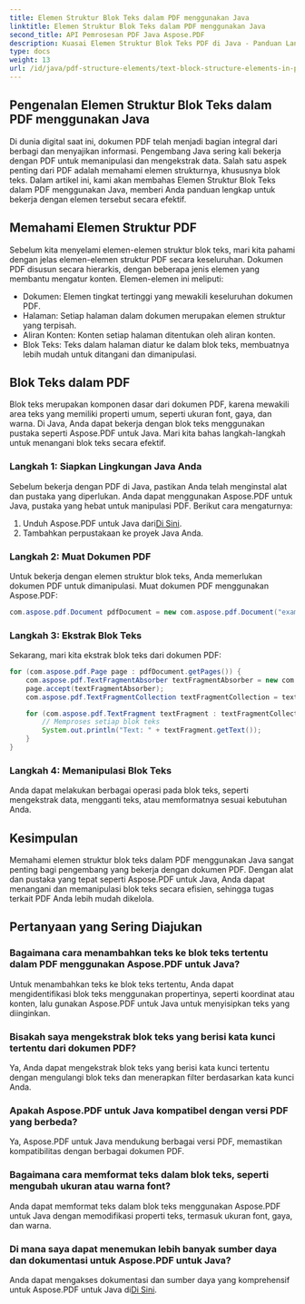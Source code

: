 ```yaml
---
title: Elemen Struktur Blok Teks dalam PDF menggunakan Java
linktitle: Elemen Struktur Blok Teks dalam PDF menggunakan Java
second_title: API Pemrosesan PDF Java Aspose.PDF
description: Kuasai Elemen Struktur Blok Teks PDF di Java - Panduan Langkah demi Langkah menggunakan Aspose.PDF untuk Java.
type: docs
weight: 13
url: /id/java/pdf-structure-elements/text-block-structure-elements-in-pdf-using-java/
---
```


## Pengenalan Elemen Struktur Blok Teks dalam PDF menggunakan Java

Di dunia digital saat ini, dokumen PDF telah menjadi bagian integral dari berbagi dan menyajikan informasi. Pengembang Java sering kali bekerja dengan PDF untuk memanipulasi dan mengekstrak data. Salah satu aspek penting dari PDF adalah memahami elemen strukturnya, khususnya blok teks. Dalam artikel ini, kami akan membahas Elemen Struktur Blok Teks dalam PDF menggunakan Java, memberi Anda panduan lengkap untuk bekerja dengan elemen tersebut secara efektif.

## Memahami Elemen Struktur PDF

Sebelum kita menyelami elemen-elemen struktur blok teks, mari kita pahami dengan jelas elemen-elemen struktur PDF secara keseluruhan. Dokumen PDF disusun secara hierarkis, dengan beberapa jenis elemen yang membantu mengatur konten. Elemen-elemen ini meliputi:

- Dokumen: Elemen tingkat tertinggi yang mewakili keseluruhan dokumen PDF.
- Halaman: Setiap halaman dalam dokumen merupakan elemen struktur yang terpisah.
- Aliran Konten: Konten setiap halaman ditentukan oleh aliran konten.
- Blok Teks: Teks dalam halaman diatur ke dalam blok teks, membuatnya lebih mudah untuk ditangani dan dimanipulasi.

## Blok Teks dalam PDF

Blok teks merupakan komponen dasar dari dokumen PDF, karena mewakili area teks yang memiliki properti umum, seperti ukuran font, gaya, dan warna. Di Java, Anda dapat bekerja dengan blok teks menggunakan pustaka seperti Aspose.PDF untuk Java. Mari kita bahas langkah-langkah untuk menangani blok teks secara efektif.

### Langkah 1: Siapkan Lingkungan Java Anda

Sebelum bekerja dengan PDF di Java, pastikan Anda telah menginstal alat dan pustaka yang diperlukan. Anda dapat menggunakan Aspose.PDF untuk Java, pustaka yang hebat untuk manipulasi PDF. Berikut cara mengaturnya:

1.  Unduh Aspose.PDF untuk Java dari[Di Sini](https://releases.aspose.com/pdf/java/).
2. Tambahkan perpustakaan ke proyek Java Anda.

### Langkah 2: Muat Dokumen PDF

Untuk bekerja dengan elemen struktur blok teks, Anda memerlukan dokumen PDF untuk dimanipulasi. Muat dokumen PDF menggunakan Aspose.PDF:

```java
com.aspose.pdf.Document pdfDocument = new com.aspose.pdf.Document("example.pdf");
```

### Langkah 3: Ekstrak Blok Teks

Sekarang, mari kita ekstrak blok teks dari dokumen PDF:

```java
for (com.aspose.pdf.Page page : pdfDocument.getPages()) {
    com.aspose.pdf.TextFragmentAbsorber textFragmentAbsorber = new com.aspose.pdf.TextFragmentAbsorber();
    page.accept(textFragmentAbsorber);
    com.aspose.pdf.TextFragmentCollection textFragmentCollection = textFragmentAbsorber.getTextFragments();

    for (com.aspose.pdf.TextFragment textFragment : textFragmentCollection) {
        // Memproses setiap blok teks
        System.out.println("Text: " + textFragment.getText());
    }
}
```

### Langkah 4: Memanipulasi Blok Teks

Anda dapat melakukan berbagai operasi pada blok teks, seperti mengekstrak data, mengganti teks, atau memformatnya sesuai kebutuhan Anda.

## Kesimpulan

Memahami elemen struktur blok teks dalam PDF menggunakan Java sangat penting bagi pengembang yang bekerja dengan dokumen PDF. Dengan alat dan pustaka yang tepat seperti Aspose.PDF untuk Java, Anda dapat menangani dan memanipulasi blok teks secara efisien, sehingga tugas terkait PDF Anda lebih mudah dikelola.

## Pertanyaan yang Sering Diajukan

### Bagaimana cara menambahkan teks ke blok teks tertentu dalam PDF menggunakan Aspose.PDF untuk Java?

Untuk menambahkan teks ke blok teks tertentu, Anda dapat mengidentifikasi blok teks menggunakan propertinya, seperti koordinat atau konten, lalu gunakan Aspose.PDF untuk Java untuk menyisipkan teks yang diinginkan.

### Bisakah saya mengekstrak blok teks yang berisi kata kunci tertentu dari dokumen PDF?

Ya, Anda dapat mengekstrak blok teks yang berisi kata kunci tertentu dengan mengulangi blok teks dan menerapkan filter berdasarkan kata kunci Anda.

### Apakah Aspose.PDF untuk Java kompatibel dengan versi PDF yang berbeda?

Ya, Aspose.PDF untuk Java mendukung berbagai versi PDF, memastikan kompatibilitas dengan berbagai dokumen PDF.

### Bagaimana cara memformat teks dalam blok teks, seperti mengubah ukuran atau warna font?

Anda dapat memformat teks dalam blok teks menggunakan Aspose.PDF untuk Java dengan memodifikasi properti teks, termasuk ukuran font, gaya, dan warna.

### Di mana saya dapat menemukan lebih banyak sumber daya dan dokumentasi untuk Aspose.PDF untuk Java?

 Anda dapat mengakses dokumentasi dan sumber daya yang komprehensif untuk Aspose.PDF untuk Java di[Di Sini](https://reference.aspose.com/pdf/java/).